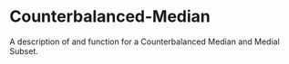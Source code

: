 # Counterbalanced-Median
A description of and function for a Counterbalanced Median and Medial Subset.

